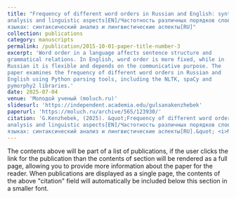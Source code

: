 ```yaml
---
title: "Frequency of different word orders in Russian and English: syntactic
analysis and linguistic aspects[EN]/Частотность различных порядков слов в русском и английском
языках: синтаксический анализ и лингвистические аспекты[RU]"
collection: publications
category: manuscripts
permalink: /publication/2015-10-01-paper-title-number-3
excerpt: 'Word order in a language affects sentence structure and
grammatical relations. In English, word order is more fixed, while in
Russian it is flexible and depends on the communicative purpose. The
paper examines the frequency of different word orders in Russian and
English using Python parsing tools, including the NLTK, spaCy and
pymorphy2 libraries.'
date: 2025-07-04
venue: 'Молодой ученый (moluch.ru)'
slidesurl: 'https://independent.academia.edu/gulsanakenzhebek'
paperurl: 'https://moluch.ru/archive/565/123930/'
citation: 'G.Kenzhebek, (2025). &quot;Frequency of different word orders in Russian and English: syntactic
analysis and linguistic aspects[EN]/Частотность различных порядков слов в русском и английском
языках: синтаксический анализ и лингвистические аспекты[RU].&quot; <i>Молодой ученый. — 2025. — № 14 (565).'
---
```


The contents above will be part of a list of publications, if the user clicks the link for the publication than the contents of section will be rendered as a full page, allowing you to provide more information about the paper for the reader. When publications are displayed as a single page, the contents of the above "citation" field will automatically be included below this section in a smaller font.
